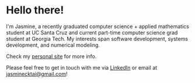 # Hello there!

I'm Jasmine, a recently graduated computer science + applied mathematics student at UC Santa Cruz and current part-time computer science grad student at Georgia Tech. My interests span software development, systems development, and numerical modeling.

Check my [personal site](https://jasminetai.github.io/) for more info.

Please feel free to get in touch with me via [LinkedIn](https://www.linkedin.com/in/jasmine-tai-1b196421a) or email at [jasminecktai@gmail.com](mailto:jasminecktai@gmail.com)!
